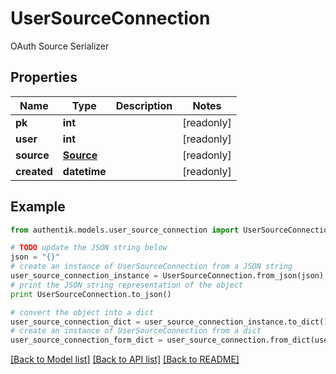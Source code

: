 # UserSourceConnection

OAuth Source Serializer

## Properties
Name | Type | Description | Notes
------------ | ------------- | ------------- | -------------
**pk** | **int** |  | [readonly] 
**user** | **int** |  | [readonly] 
**source** | [**Source**](Source.md) |  | [readonly] 
**created** | **datetime** |  | [readonly] 

## Example

```python
from authentik.models.user_source_connection import UserSourceConnection

# TODO update the JSON string below
json = "{}"
# create an instance of UserSourceConnection from a JSON string
user_source_connection_instance = UserSourceConnection.from_json(json)
# print the JSON string representation of the object
print UserSourceConnection.to_json()

# convert the object into a dict
user_source_connection_dict = user_source_connection_instance.to_dict()
# create an instance of UserSourceConnection from a dict
user_source_connection_form_dict = user_source_connection.from_dict(user_source_connection_dict)
```
[[Back to Model list]](../README.md#documentation-for-models) [[Back to API list]](../README.md#documentation-for-api-endpoints) [[Back to README]](../README.md)


